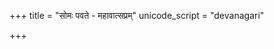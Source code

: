 +++
title = "सोमः पवते - महावात्सप्रम्"
unicode_script = "devanagari"

+++
<div class="js_include" url="/vedAH/sAma/paravastu-saama/devaH/somaH/somaH-pavate-mahAvAtsapram/"  newLevelForH1="1" includeTitle="false"> </div>